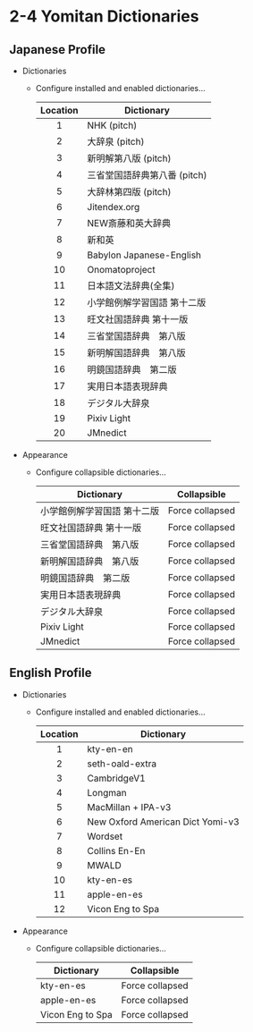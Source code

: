 # 2-4 Yomitan Dictionaries

## Japanese Profile

- Dictionaries
  - Configure installed and enabled dictionaries…

    | Location | Dictionary                   |
    | :------: | ---------------------------- |
    |    1     | NHK (pitch)                  |
    |    2     | 大辞泉 (pitch)               |
    |    3     | 新明解第八版 (pitch)         |
    |    4     | 三省堂国語辞典第八番 (pitch) |
    |    5     | 大辞林第四版 (pitch)         |
    |    6     | Jitendex.org                 |
    |    7     | NEW斎藤和英大辞典            |
    |    8     | 新和英                       |
    |    9     | Babylon Japanese-English     |
    |    10    | Onomatoproject               |
    |    11    | 日本語文法辞典(全集)         |
    |    12    | 小学館例解学習国語 第十二版  |
    |    13    | 旺文社国語辞典 第十一版      |
    |    14    | 三省堂国語辞典　第八版       |
    |    15    | 新明解国語辞典　第八版       |
    |    16    | 明鏡国語辞典　第二版         |
    |    17    | 実用日本語表現辞典           |
    |    18    | デジタル大辞泉               |
    |    19    | Pixiv Light                  |
    |    20    | JMnedict                     |

- Appearance
  - Configure collapsible dictionaries…

    | Dictionary                  | Collapsible     |
    | --------------------------- | --------------- |
    | 小学館例解学習国語 第十二版 | Force collapsed |
    | 旺文社国語辞典 第十一版     | Force collapsed |
    | 三省堂国語辞典　第八版      | Force collapsed |
    | 新明解国語辞典　第八版      | Force collapsed |
    | 明鏡国語辞典　第二版        | Force collapsed |
    | 実用日本語表現辞典          | Force collapsed |
    | デジタル大辞泉              | Force collapsed |
    | Pixiv Light                 | Force collapsed |
    | JMnedict                    | Force collapsed |

## English Profile

- Dictionaries
  - Configure installed and enabled dictionaries…

    | Location | Dictionary                       |
    | :------: | -------------------------------- |
    |    1     | kty-en-en                        |
    |    2     | seth-oald-extra                  |
    |    3     | CambridgeV1                      |
    |    4     | Longman                          |
    |    5     | MacMillan + IPA-v3               |
    |    6     | New Oxford American Dict Yomi-v3 |
    |    7     | Wordset                          |
    |    8     | Collins En-En                    |
    |    9     | MWALD                            |
    |    10    | kty-en-es                        |
    |    11    | apple-en-es                      |
    |    12    | Vicon Eng to Spa                 |

- Appearance
  - Configure collapsible dictionaries…

    | Dictionary       | Collapsible     |
    | ---------------- | --------------- |
    | kty-en-es        | Force collapsed |
    | apple-en-es      | Force collapsed |
    | Vicon Eng to Spa | Force collapsed |
